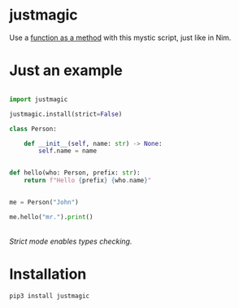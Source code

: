 # justmagic

Use a [function as a method](https://en.wikipedia.org/wiki/Uniform_Function_Call_Syntax) with this mystic script, just like in Nim.
<br />

# Just an example

```python

import justmagic

justmagic.install(strict=False)

class Person:

    def __init__(self, name: str) -> None:
        self.name = name


def hello(who: Person, prefix: str):
    return f"Hello {prefix} {who.name}"


me = Person("John")

me.hello("mr.").print()
```
<br />
<i>Strict mode enables types checking.</i>

# Installation

```
pip3 install justmagic
```
